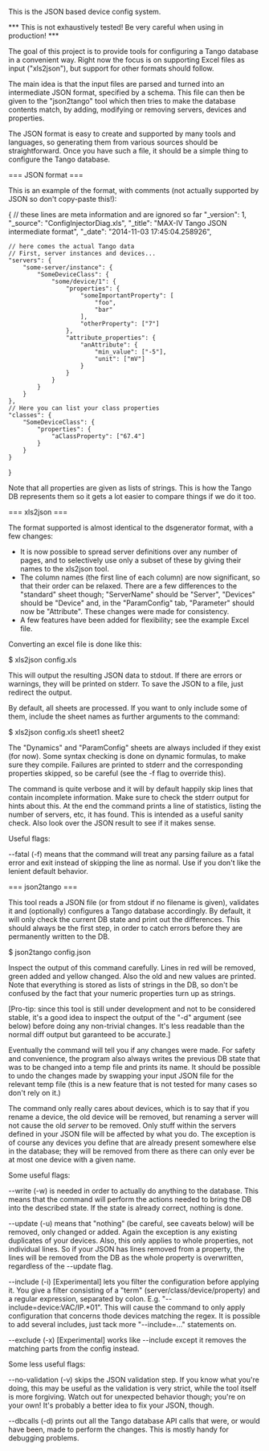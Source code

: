 This is the JSON based device config system.

*** This is not exhaustively tested! Be very careful when using in production! ***

The goal of this project is to provide tools for configuring a Tango database in a convenient way. Right now the focus is on supporting Excel files as input ("xls2json"), but support for other formats should follow.

The main idea is that the input files are parsed and turned into an intermediate JSON format, specified by a schema. This file can then be given to the "json2tango" tool which then tries to make the database contents match, by adding, modifying or removing servers, devices and properties.

The JSON format is easy to create and supported by many tools and languages, so generating them from various sources should be straightforward. Once you have such a file, it should be a simple thing to configure the Tango database.


=== JSON format ===

This is an example of the format, with comments (not actually supported by JSON so don't copy-paste this!):

{
    // these lines are meta information and are ignored so far
    "_version": 1,
    "_source": "ConfigInjectorDiag.xls",
    "_title": "MAX-IV Tango JSON intermediate format",
    "_date": "2014-11-03 17:45:04.258926",

    // here comes the actual Tango data
    // First, server instances and devices...
    "servers": {
        "some-server/instance": {
            "SomeDeviceClass": {
                "some/device/1": {
                    "properties": {
                        "someImportantProperty": [
                            "foo",
                            "bar"
                        ],
                        "otherProperty": ["7"]
                    },
                    "attribute_properties": {
                        "anAttribute": {
                            "min_value": ["-5"],
                            "unit": ["mV"]
                        }
                    }
                }
            }
        }
    },
    // Here you can list your class properties
    "classes": {
        "SomeDeviceClass": {
            "properties": {
                "aClassProperty": ["67.4"]
            }
        }
    }
}

Note that all properties are given as lists of strings. This is how the Tango DB represents them so it gets a lot easier to compare things if we do it too.


=== xls2json ===

The format supported is almost identical to the dsgenerator format, with a few changes:
 - It is now possible to spread server definitions over any number of pages, and to selectively use only a subset of these by giving their names to the xls2json tool.
 - The column names (the first line of each column) are now significant, so that their order can be relaxed. There are a few differences to the "standard" sheet though; "ServerName" should be "Server", "Devices" should be "Device" and, in the "ParamConfig" tab, "Parameter" should now be "Attribute". These changes were made for consistency.
 - A few features have been added for flexibility; see the example Excel file.

Converting an excel file is done like this:

 $ xls2json config.xls

This will output the resulting JSON data to stdout. If there are errors or warnings, they will be printed on stderr. To save the JSON to a file, just redirect the output.

By default, all sheets are processed. If you want to only include some of them, include the sheet names as further arguments to the command:

 $ xls2json config.xls sheet1 sheet2

The "Dynamics" and "ParamConfig" sheets are always included if they exist (for now). Some syntax checking is done on dynamic formulas, to make sure they compile. Failures are printed to stderr and the corresponding properties skipped, so be careful (see the -f flag to override this).

The command is quite verbose and it will by default happily skip lines that contain incomplete information. Make sure to check the stderr output for hints about this. At the end the command prints a line of statistics, listing the number of servers, etc, it has found. This is intended as a useful sanity check. Also look over the JSON result to see if it makes sense.

Useful flags:

 --fatal (-f) means that the command will treat any parsing failure as a fatal error and exit instead of skipping the line as normal. Use if you don't like the lenient default behavior.


=== json2tango ===

This tool reads a JSON file (or from stdout if no filename is given), validates it and (optionally) configures a Tango database accordingly. By default, it will only check the current DB state and print out the differences. This should always be the first step, in order to catch errors before they are permanently written to the DB.

 $ json2tango config.json

Inspect the output of this command carefully. Lines in red will be removed, green added and yellow changed. Also the old and new values are printed. Note that everything is stored as lists of strings in the DB, so don't be confused by the fact that your numeric properties turn up as strings.

[Pro-tip: since this tool is still under development and not to be considered stable, it's a good idea to inspect the output of the "-d" argument (see below) before doing any non-trivial changes. It's less readable than the normal diff output but garanteed to be accurate.]

Eventually the command will tell you if any changes were made. For safety and convenience, the program also always writes the previous DB state that was to be changed into a temp file and prints its name. It should be possible to undo the changes made by swapping your input JSON file for the relevant temp file (this is a new feature that is not tested for many cases so don't rely on it.)

The command only really cares about devices, which is to say that if you rename a device, the old device will be removed, but renaming a server will not cause the old *server* to be removed. Only stuff within the servers defined in your JSON file will be affected by what you do. The exception is of course any devices you define that are already present somewhere else in the database; they will be removed from there as there can only ever be at most one device with a given name.

Some useful flags:

 --write (-w) is needed in order to actually do anything to the database. This means that the command will perform the actions needed to bring the DB into the described state. If the state is already correct, nothing is done.

 --update (-u) means that "nothing" (be careful, see caveats below) will be removed, only changed or added. Again the exception is any existing duplicates of your devices. Also, this only applies to whole properties, not individual lines. So if your JSON has lines removed from a property, the lines will be removed from the DB as the whole property is overwritten, regardless of the --update flag.

 --include (-i) [Experimental] lets you filter the configuration before applying it. You give a filter consisting of a "term" (server/class/device/property) and a regular expression, separated by colon. E.g. "--include=device:VAC/IP.*01". This will cause the command to only apply configuration that concerns thode devices matching the regex. It is possible to add several includes, just tack more "--include=..." statements on.

 --exclude (-x) [Experimental] works like --include except it removes the matching parts from the config instead.


Some less useful flags:

 --no-validation (-v) skips the JSON validation step. If you know what you're doing, this may be useful as the validation is very strict, while the tool itself is more forgiving. Watch out for unexpected behavior though; you're on your own! It's probably a better idea to fix your JSON, though.

 --dbcalls (-d) prints out all the Tango database API calls that were, or would have been, made to perform the changes. This is mostly handy for debugging problems.
